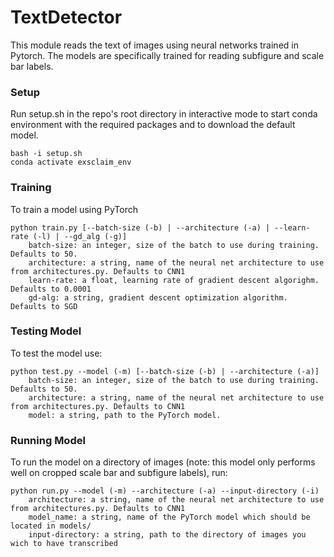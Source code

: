 # TextDetector

This module reads the text of images using neural networks trained in Pytorch. The models are specifically trained for reading subfigure and scale bar labels. 

### Setup

Run setup.sh in the repo's root directory in interactive mode to start conda environment with the required packages and to download the default model. 
```
bash -i setup.sh
conda activate exsclaim_env
```

### Training

To train a model using PyTorch 
```
python train.py [--batch-size (-b) | --architecture (-a) | --learn-rate (-l) | --gd_alg (-g)]
    batch-size: an integer, size of the batch to use during training. Defaults to 50.
    architecture: a string, name of the neural net architecture to use from architectures.py. Defaults to CNN1
    learn-rate: a float, learning rate of gradient descent algorighm. Defaults to 0.0001
    gd-alg: a string, gradient descent optimization algorithm. Defaults to SGD
```

### Testing Model

To test the model use:
```
python test.py --model (-m) [--batch-size (-b) | --architecture (-a)]
    batch-size: an integer, size of the batch to use during training. Defaults to 50.
    architecture: a string, name of the neural net architecture to use from architectures.py. Defaults to CNN1
    model: a string, path to the PyTorch model. 
```
### Running Model
To run the model on a directory of images (note: this model only performs well on cropped scale bar and subfigure labels), run:
```
python run.py --model (-m) --architecture (-a) --input-directory (-i) 
    architecture: a string, name of the neural net architecture to use from architectures.py. Defaults to CNN1
    model_name: a string, name of the PyTorch model which should be located in models/
    input-directory: a string, path to the directory of images you wich to have transcribed
```

